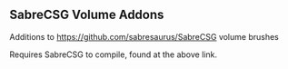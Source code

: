 ## SabreCSG Volume Addons
Additions to https://github.com/sabresaurus/SabreCSG volume brushes

Requires SabreCSG to compile, found at the above link.
